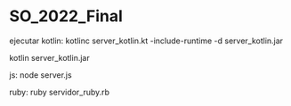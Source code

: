 # SO_2022_Final
ejecutar kotlin:
kotlinc server_kotlin.kt -include-runtime -d server_kotlin.jar

kotlin server_kotlin.jar

js:
 node server.js
 
ruby:
 ruby servidor_ruby.rb
